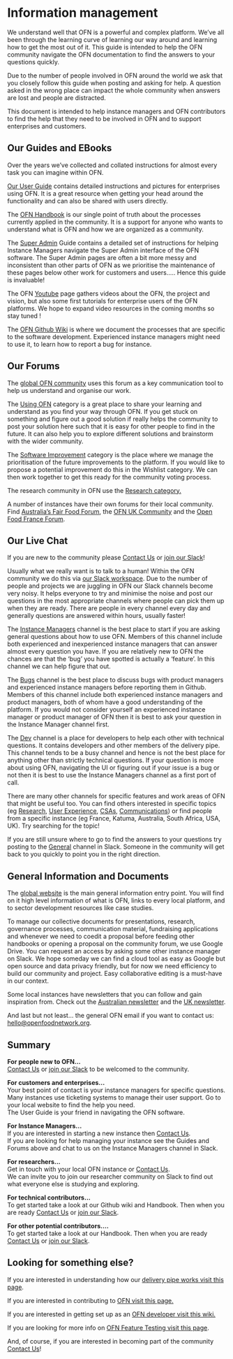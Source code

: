 # Information management

We understand well that OFN is a powerful and complex platform. We’ve all been through the learning curve of learning our way around and learning how to get the most out of it. This guide is intended to help the OFN community navigate the OFN documentation to find the answers to your questions quickly.

Due to the number of people involved in OFN around the world we ask that you closely follow this guide when posting and asking for help. A question asked in the wrong place can impact the whole community when answers are lost and people are distracted.

This document is intended to help instance managers and OFN contributors to find the help that they need to be involved in OFN and to support enterprises and customers.

## Our Guides and EBooks

Over the years we’ve collected and collated instructions for almost every task you can imagine within OFN.

[Our User Guide](https://guide.openfoodnetwork.org/) contains detailed instructions and pictures for enterprises using OFN. It is a great resource when getting your head around the functionality and can also be shared with users directly.  


The [OFN Handbook](https://ofn-user-guide.gitbook.io/ofn-handbook/) is our single point of truth about the processes currently applied in the community. It is a support for anyone who wants to understand what is OFN and how we are organized as a community.

The [Super Admin](https://ofn-user-guide.gitbook.io/ofn-super-admin-guide/) Guide contains a detailed set of instructions for helping Instance Managers navigate the Super Admin interface of the OFN software. The Super Admin pages are often a bit more messy and inconsistent than other parts of OFN as we prioritise the maintenance of these pages below other work for customers and users….. Hence this guide is invaluable!

The OFN [Youtube](https://www.youtube.com/channel/UClzHYZku5KNrDHU6tFfoipA/featured) page gathers videos about the OFN, the project and vision, but also some first tutorials for enterprise users of the OFN platforms. We hope to expand video resources in the coming months so stay tuned !

The [OFN Github Wiki](https://github.com/openfoodfoundation/openfoodnetwork/wiki) is where we document the processes that are specific to the software development. Experienced instance managers might need to use it, to learn how to report a bug for instance.

## Our Forums

The [global OFN community](http://community.openfoodnetwork.org) uses this forum as a key communication tool to help us understand and organise our work.

The [Using OFN](https://community.openfoodnetwork.org/c/using-ofn) category is a great place to share your learning and understand as you find your way through OFN. If you get stuck on something and figure out a good solution if really helps the community to post your solution here such that it is easy for other people to find in the future. It can also help you to explore different solutions and brainstorm with the wider community.

The [Software Improvement](https://community.openfoodnetwork.org/c/software-impovement) category is the place where we manage the prioritisation of the future improvements to the platform. If you would like to propose a potential improvement do this in the Wishlist category. We can then work together to get this ready for the community voting process.

The research community in OFN use the [Research category.](https://community.openfoodnetwork.org/c/research)

A number of instances have their own forums for their local community. Find [Australia’s Fair Food Forum](https://fairfoodforum.org.au), the [OFN UK Community](http://community.openfoodnetwork.org.uk) and the [Open Food France Forum](https://forums.openfoodfrance.org/).  


## Our Live Chat

If you are new to the community please [Contact Us](https://ofn-user-guide.gitbook.io/ofn-handbook/contact-us) or [join our Slack](https://join.slack.com/t/openfoodnetwork/shared_invite/enQtMzU2Mjk5MDc2MjA5LTM4ZTAzZjIwNzIxMmU5ODFiNWY1MTU2ZWUyNzQwNjdjNTY0N2VhY2UwOGU4ZmVjNzYyZDU2NjY3NzZkZmQwYjk)!

Usually what we really want is to talk to a human! Within the OFN community we do this via [our Slack workspace](https://openfoodnetwork.slack.com). Due to the number of people and projects we are juggling in OFN our Slack channels become very noisy. It helps everyone to try and minimise the noise and post our questions in the most appropriate channels where people can pick them up when they are ready. There are people in every channel every day and generally questions are answered within hours, usually faster!

The [Instance Managers](https://openfoodnetwork.slack.com/messages/CG7NJ966B) channel is the best place to start if you are asking general questions about how to use OFN. Members of this channel include both experienced and inexperienced instance managers that can answer almost every question you have. If you are relatively new to OFN the chances are that the ‘bug’ you have spotted is actually a ‘feature’. In this channel we can help figure that out.

The [Bugs](https://openfoodnetwork.slack.com/messages/CDLKH9MM0) channel is the best place to discuss bugs with product managers and experienced instance managers before reporting them in Github. Members of this channel include both experienced instance managers and product managers, both of whom have a good understanding of the platform. If you would not consider yourself an experienced instance manager or product manager of OFN then it is best to ask your question in the Instance Manager channel first.

The [Dev](https://openfoodnetwork.slack.com/messages/C2GQ45KNU) channel is a place for developers to help each other with technical questions. It contains developers and other members of the delivery pipe. This channel tends to be a busy channel and hence is not the best place for anything other than strictly technical questions. If your question is more about using OFN, navigating the UI or figuring out if your issue is a bug or not then it is best to use the Instance Managers channel as a first port of call.

There are many other channels for specific features and work areas of OFN that might be useful too. You can find others interested in specific topics \(eg [Research](https://openfoodnetwork.slack.com/messages/C9RLAHRF0), [User Experience](https://openfoodnetwork.slack.com/messages/CC5CW0AJW), [CSAs](https://openfoodnetwork.slack.com/messages/C8QG769DZ), [Communications](https://openfoodnetwork.slack.com/messages/C4LJU6M35)\) or find people from a specific instance \(eg France, Katuma, Australia, South Africa, USA, UK\). Try searching for the topic!

If you are still unsure where to go to find the answers to your questions try posting to the [General](https://openfoodnetwork.slack.com/messages/C02G54U7H) channel in Slack. Someone in the community will get back to you quickly to point you in the right direction.  


## General Information and Documents

The [global website](https://openfoodnetwork.org/) is the main general information entry point. You will find on it high level information of what is OFN, links to every local platform, and to sector development resources like case studies.

To manage our collective documents for presentations, research, governance processes, communication material, fundraising applications and whenever we need to coedit a proposal before feeding other handbooks or opening a proposal on the community forum, we use Google Drive. You can request an access by asking some other instance manager on Slack. We hope someday we can find a cloud tool as easy as Google but open source and data privacy friendly, but for now we need efficiency to build our community and project. Easy collaborative editing is a must-have in our context.

Some local instances have newsletters that you can follow and gain inspiration from. Check out the [Australian newsletter](https://openfoodnetwork.us13.list-manage.com/subscribe?u=6752bbf142dc0ebe3b69c4473&id=9074f025e3) and the [UK newsletter](https://about.openfoodnetwork.org.uk/sign-up-to-our-newsletter/).

And last but not least… the general OFN email if you want to contact us: [hello@openfoodnetwork.org](mailto:hello@openfoodnetwork.org).

## Summary

**For people new to OFN…**  
[Contact Us](https://ofn-user-guide.gitbook.io/ofn-handbook/contact-us) or [join our Slack](https://join.slack.com/t/openfoodnetwork/shared_invite/enQtMzU2Mjk5MDc2MjA5LTM4ZTAzZjIwNzIxMmU5ODFiNWY1MTU2ZWUyNzQwNjdjNTY0N2VhY2UwOGU4ZmVjNzYyZDU2NjY3NzZkZmQwYjk) to be welcomed to the community.

**For customers and enterprises...**  
Your best point of contact is your instance managers for specific questions. Many instances use ticketing systems to manage their user support. Go to your local website to find the help you need.  
The User Guide is your friend in navigating the OFN software.

**For Instance Managers...**  
If you are interested in starting a new instance then [Contact Us](https://ofn-user-guide.gitbook.io/ofn-handbook/contact-us).  
If you are looking for help managing your instance see the Guides and Forums above and chat to us on the Instance Managers channel in Slack.

**For researchers...**  
Get in touch with your local OFN instance or [Contact Us](https://ofn-user-guide.gitbook.io/ofn-handbook/contact-us).  
We can invite you to join our researcher community on Slack to find out what everyone else is studying and exploring.

**For technical contributors...**  
To get started take a look at our Github wiki and Handbook. Then when you are ready [Contact Us](https://ofn-user-guide.gitbook.io/ofn-handbook/contact-us) or [join our Slack](https://join.slack.com/t/openfoodnetwork/shared_invite/enQtMzU2Mjk5MDc2MjA5LTM4ZTAzZjIwNzIxMmU5ODFiNWY1MTU2ZWUyNzQwNjdjNTY0N2VhY2UwOGU4ZmVjNzYyZDU2NjY3NzZkZmQwYjk).  


**For other potential contributors….**  
To get started take a look at our Handbook. Then when you are ready [Contact Us](https://ofn-user-guide.gitbook.io/ofn-handbook/contact-us) or [join our Slack](https://join.slack.com/t/openfoodnetwork/shared_invite/enQtMzU2Mjk5MDc2MjA5LTM4ZTAzZjIwNzIxMmU5ODFiNWY1MTU2ZWUyNzQwNjdjNTY0N2VhY2UwOGU4ZmVjNzYyZDU2NjY3NzZkZmQwYjk).

## Looking for something else?

If you are interested in understanding how our [delivery pipe works visit this page](https://ofn-user-guide.gitbook.io/ofn-handbook/working-on-the-ofn-governance/how-do-we-prioritize-new-developments).

If you are interested in contributing to [OFN visit this page.](https://ofn-user-guide.gitbook.io/ofn-handbook/working-on-the-ofn-governance/team-organization/onboarding-process)

If you are interested in getting set up as an [OFN developer visit this wiki.](https://github.com/openfoodfoundation/openfoodnetwork/wiki)

If you are looking for more info on [OFN Feature Testing visit this page](https://github.com/openfoodfoundation/openfoodnetwork/wiki/Feature-Testing-Handbook).  


And, of course, if you are interested in becoming part of the community [Contact Us](https://ofn-user-guide.gitbook.io/ofn-handbook/contact-us)!

